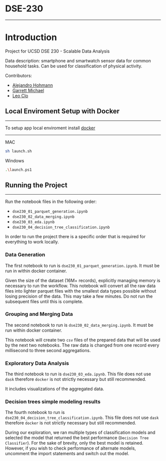 # DSE-230

---

# Introduction

Project for UCSD DSE 230 - Scalable Data Analysis

Data description: smartphone and smartwatch sensor data for common household tasks. Can be used for classification of physical activity.


Contributors:
- [Alejandro Hohmann](https://github.com/gojandrooo)
- [Garrett Michael](https://github.com/garrett391/)
- [Leo Clo](https://github.com/leoclo)

## Local Enviroment Setup with Docker
___

To setup app local enviroment install [docker](https://docs.docker.com/get-docker/)

---

MAC

```bash
sh launch.sh
```

Windows

```bash
.\launch.ps1
```

## Running the Project
___

Run the notebook files in the following order:
- `dse230_01_parquet_generation.ipynb`
- `dse230_02_data_merging.ipynb`
- `dse230_03_eda.ipynb`
- `dse230_04_decision_tree_classification.ipynb`

In order to run the project there is a specific order that is required for everything
to work locally.


### Data Generation

The first notebook to run is `dse230_01_parquet_generation.ipynb`. It must be run in within docker container.

Given the size of the dataset (16M+ records), explicitly managing memory is necessary to run the workflow. This notebook will convert all the raw data files into lighter parquet files with the smallest data types possible without losing precision of the data. This may take a few minutes. Do not run the subsequent files until this is complete.


### Grouping and Merging Data

The second notebook to run is `dse230_02_data_merging.ipynb`. It must be run within docker container.

This notebook will create two `csv` files of the prepared data that will be used by the next two notebooks. The raw data is changed from one record every millisecond to three second aggregations.

### Exploratory Data Analysis

The third notebook to run is `dse230_03_eda.ipynb`. This file does not use `dask` therefore `docker` is not strictly necessary but still recommended.

It includes visualizations of the aggregated data.

### Decision trees simple modeling results

The fourth notebook to run is `dse230_04_decision_tree_classification.ipynb`. This file does not use `dask` therefore `docker` is not strictly necessary but still recommended.

During our exploration, we ran multiple types of classification models and selected the model that returned the best performance (`Decision Tree Classifier`). For the sake of brevity, only the best model is retained. However, if you wish to check performance of alternate models, uncomment the import statements and switch out the model.

